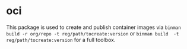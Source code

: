 # oci

This package is used to create and publish container images via `binman build -r org/repo -t reg/path/tocreate:version` or `binman build  -t reg/path/tocreate:version` for a full toolbox.